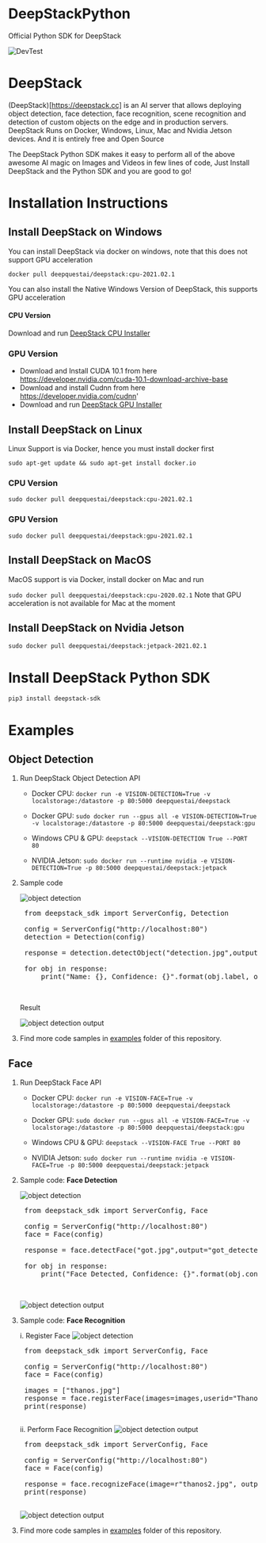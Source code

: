 # DeepStackPython
Official Python SDK for DeepStack

![DevTest](https://github.com/johnolafenwa/DeepStackPython/workflows/DevTest/badge.svg)

# DeepStack
(DeepStack)[https://deepstack.cc] is an AI server that allows deploying object detection, face detection, face recognition, scene recognition and detection of custom objects on the edge and in production servers. 
DeepStack Runs on Docker, Windows, Linux, Mac and Nvidia Jetson devices.
And it is entirely free and Open Source 

The DeepStack Python SDK makes it easy to perform all of the above awesome AI magic on Images and Videos in few lines of code,
Just Install DeepStack and the Python SDK and you are good to go!

# Installation Instructions

## Install DeepStack on Windows
You can install DeepStack via docker on windows, note that this does not support GPU acceleration

```docker pull deepquestai/deepstack:cpu-2021.02.1```

You can also install the Native Windows Version of DeepStack, this supports GPU acceleration

#### CPU Version
Download and run [DeepStack CPU Installer](https://github.com/johnolafenwa/DeepStack/releases/download/0.2-beta/DeepStack-Installer-CPU.2021.01.beta.exe)

### GPU Version
- Download and Install CUDA 10.1 from here https://developer.nvidia.com/cuda-10.1-download-archive-base
- Download and install Cudnn from here https://developer.nvidia.com/cudnn'
- Download and run [DeepStack GPU Installer](https://github.com/johnolafenwa/DeepStack/releases/download/0.2-beta/DeepStack-Installer-GPU.2021.01.beta.exe)

## Install DeepStack on Linux
Linux Support is via Docker, hence you must install docker first

```sudo apt-get update && sudo apt-get install docker.io```

### CPU Version
```sudo docker pull deepquestai/deepstack:cpu-2021.02.1```

### GPU Version
```sudo docker pull deepquestai/deepstack:gpu-2021.02.1```

## Install DeepStack on MacOS
MacOS support is via Docker, install docker on Mac and run

```sudo docker pull deepquestai/deepstack:cpu-2020.02.1```
Note that GPU acceleration is not available for Mac at the moment

## Install DeepStack on Nvidia Jetson
```sudo docker pull deepquestai/deepstack:jetpack-2021.02.1```

# Install DeepStack Python SDK
```pip3 install deepstack-sdk```

# Examples

## Object Detection

1) Run DeepStack Object Detection API

    - Docker CPU: `docker run -e VISION-DETECTION=True -v localstorage:/datastore -p 80:5000 deepquestai/deepstack` 

    - Docker GPU: `sudo docker run --gpus all -e VISION-DETECTION=True -v localstorage:/datastore -p 80:5000 deepquestai/deepstack:gpu`

    - Windows CPU & GPU: `deepstack --VISION-DETECTION True --PORT 80`

    - NVIDIA Jetson: `sudo docker run --runtime nvidia -e VISION-DETECTION=True -p 80:5000 deepquestai/deepstack:jetpack`

2) Sample code

    ![object detection](examples/detection.jpg)
    <pre>
    from deepstack_sdk import ServerConfig, Detection

    config = ServerConfig("http://localhost:80")
    detection = Detection(config)

    response = detection.detectObject("detection.jpg",output="detection_output.jpg")

    for obj in response:
        print("Name: {}, Confidence: {}".format(obj.label, obj.confidence))

    </pre>

    Result

    ![object detection output](examples/detection_output.jpg)


3. Find more code samples in [examples](examples/) folder of this repository.


## Face

1) Run DeepStack Face API

    - Docker CPU: `docker run -e VISION-FACE=True -v localstorage:/datastore -p 80:5000 deepquestai/deepstack` 

    - Docker GPU: `sudo docker run --gpus all -e VISION-FACE=True -v localstorage:/datastore -p 80:5000 deepquestai/deepstack:gpu`

    - Windows CPU & GPU: `deepstack --VISION-FACE True --PORT 80`

    - NVIDIA Jetson: `sudo docker run --runtime nvidia -e VISION-FACE=True -p 80:5000 deepquestai/deepstack:jetpack`

2) Sample code: **Face Detection**

    ![object detection](examples/got.jpg)
    <pre>
    from deepstack_sdk import ServerConfig, Face

    config = ServerConfig("http://localhost:80")
    face = Face(config)

    response = face.detectFace("got.jpg",output="got_detected.jpg")

    for obj in response:
        print("Face Detected, Confidence: {}".format(obj.confidence))

    </pre>

    ![object detection output](examples/got_detected.jpg)

3) Sample code: **Face Recognition**

    i. Register Face
    ![object detection](examples/thanos.jpg)

    <pre>
    from deepstack_sdk import ServerConfig, Face

    config = ServerConfig("http://localhost:80")
    face = Face(config)

    images = ["thanos.jpg"]
    response = face.registerFace(images=images,userid="Thanos")
    print(response)
    </pre>
    

    ii. Perform Face Recognition
    ![object detection output](examples/thanos2.jpg)

    <pre>
    from deepstack_sdk import ServerConfig, Face

    config = ServerConfig("http://localhost:80")
    face = Face(config)

    response = face.recognizeFace(image=r"thanos2.jpg", output="face_recognized.jpg" )
    print(response)
    </pre>

    ![object detection output](examples/face_recognized.jpg)


3. Find more code samples in [examples](examples/) folder of this repository.

 

    
